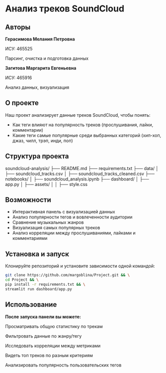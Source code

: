 # Анализ треков SoundCloud

## Авторы

**Герасимова Мелания Петровна**

ИСУ: 465525

Парсинг, очистка и подготовка данных

**Загитова Маргарита Евгеньевна**

ИСУ: 465916

Анализ данных, визуализация

## О проекте

Наш проект анализирует данные треков SoundCloud, чтобы понять:
- Как теги влияют на популярность треков (прослушивания, лайки, комментарии)
- Какие теги самые популярные среди выбранных категорий (хип-хоп, джаз, чилл, трэп, инди, поп)

## Структура проекта

soundcloud-analysis/
├── README.md
├── requirements.txt
├── data/
│   ├── soundcloud_tracks.csv
│   ├── soundcloud_tracks_cleaned.csv
├── notebooks/
│   ├── soundcloud_analysis.ipynb
├── dashboard/
│   ├── app.py
│   ├── assets/
│   │   ├── style.css

## Возможности

- Интерактивная панель с визуализацией данных
- Анализ популярности тегов и вовлеченности аудитории
- Сравнение музыкальных жанров
- Визуализация самых популярных треков
- Анализ корреляции между прослушиваниями, лайками и комментариями

## Установка и запуск

Клонируйте репозиторий и установите зависимости одной командой:
```bash
git clone https://github.com/margoblina/Project.git && \
cd Project && \
pip install -r requirements.txt && \
streamlit run dashboard/app.py
```

## Использование

**После запуска панели вы можете:**

Просматривать общую статистику по трекам

Фильтровать данные по жанру/тегу

Исследовать корреляции между метриками

Видеть топ треков по разным критериям

Анализировать популярность пользовательских тегов
